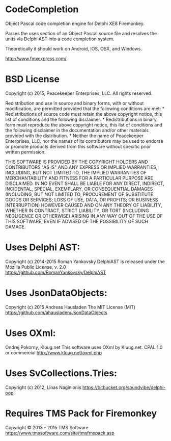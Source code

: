 # CodeCompletion
Object Pascal code completion engine for Delphi XE8 Firemonkey.

Parses the uses section of an Object Pascal source file and resolves the units via Delphi AST into a code completion system.

Theoretically it should work on Android, IOS, OSX, and Windows.

http://www.fmxexpress.com/

# BSD License

Copyright (c) 2015, Peacekeeper Enterprises, LLC.
All rights reserved.

Redistribution and use in source and binary forms, with or without
modification, are permitted provided that the following conditions are met:
    * Redistributions of source code must retain the above copyright
      notice, this list of conditions and the following disclaimer.
    * Redistributions in binary form must reproduce the above copyright
      notice, this list of conditions and the following disclaimer in the
      documentation and/or other materials provided with the distribution.
    * Neither the name of Peacekeeper Enterprises, LLC. nor the
      names of its contributors may be used to endorse or promote products
      derived from this software without specific prior written permission.

THIS SOFTWARE IS PROVIDED BY THE COPYRIGHT HOLDERS AND CONTRIBUTORS "AS IS" AND
ANY EXPRESS OR IMPLIED WARRANTIES, INCLUDING, BUT NOT LIMITED TO, THE IMPLIED
WARRANTIES OF MERCHANTABILITY AND FITNESS FOR A PARTICULAR PURPOSE ARE
DISCLAIMED. IN NO EVENT SHALL <COPYRIGHT HOLDER> BE LIABLE FOR ANY
DIRECT, INDIRECT, INCIDENTAL, SPECIAL, EXEMPLARY, OR CONSEQUENTIAL DAMAGES
(INCLUDING, BUT NOT LIMITED TO, PROCUREMENT OF SUBSTITUTE GOODS OR SERVICES;
LOSS OF USE, DATA, OR PROFITS; OR BUSINESS INTERRUPTION) HOWEVER CAUSED AND
ON ANY THEORY OF LIABILITY, WHETHER IN CONTRACT, STRICT LIABILITY, OR TORT
(INCLUDING NEGLIGENCE OR OTHERWISE) ARISING IN ANY WAY OUT OF THE USE OF THIS
SOFTWARE, EVEN IF ADVISED OF THE POSSIBILITY OF SUCH DAMAGE.

# Uses Delphi AST:
Copyright (c) 2014-2015 Roman Yankovsky
DelphiAST is released under the Mozilla Public License, v. 2.0
https://github.com/RomanYankovsky/DelphiAST

# Uses JsonDataObjects:
Copyright (c) 2015 Andreas Hausladen
The MIT License (MIT)
https://github.com/ahausladen/JsonDataObjects

# Uses OXml:
Ondrej Pokorny, Kluug.net
This software uses OXml by Kluug.net.
CPAL 1.0 or commercial
http://www.kluug.net/oxml.php

# Uses SvCollections.Tries:
Copyright (c) 2012, Linas Naginionis
https://bitbucket.org/soundvibe/delphi-oop

# Requires TMS Pack for Firemonkey
Copyright © 2013 - 2015 TMS Software 
https://www.tmssoftware.com/site/tmsfmxpack.asp
